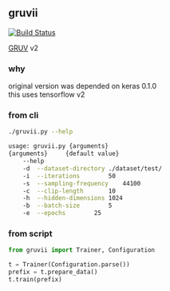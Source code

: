 ## gruvii
[![Build Status](http://build.eberlein.io:8080/job/gruvii/badge/icon)](http://build.eberlein.io:8080/job/gruvii/)<br>

[GRUV](https://github.com/smthnspcl/GRUV) v2
### why
original version was depended on keras 0.1.0<br>
this uses tensorflow v2
### from cli
```bash
./gruvii.py --help

usage: gruvii.py {arguments}
{arguments}		{default value}
	--help
	-d	--dataset-directory	./dataset/test/
	-i	--iterations		50
	-s	--sampling-frequency	44100
	-c	--clip-length		10
	-h	--hidden-dimensions	1024
	-b	--batch-size		5
	-e	--epochs		25
```

### from script
```python
from gruvii import Trainer, Configuration

t = Trainer(Configuration.parse())
prefix = t.prepare_data()
t.train(prefix)
```